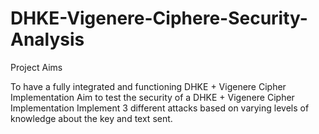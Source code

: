 # DHKE-Vigenere-Ciphere-Security-Analysis

Project Aims

To have a fully integrated and functioning DHKE + Vigenere Cipher Implementation
Aim to test the security of a DHKE + Vigenere Cipher Implementation
Implement 3 different attacks based on varying levels of knowledge about the key and text sent.
